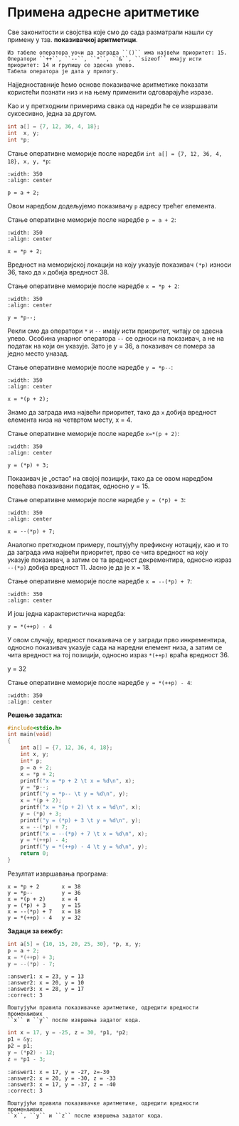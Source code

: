 # Примена адресне аритметике

Све законитости и својства које смо до сада разматрали нашли су примену у
тзв. **показивачкој аритметици**.

```{infonote}
Из табеле оператора уочи да заграда ``()`` има највећи приоритет: 15.
Оператори ``++``, ``--``, ``*``, ``&``, ``sizeof`` имају исти приоритет: 14 и групишу се здесна улево.
Табела оператора је дата у прилогу.
```

Најједноставније ћемо основе показивачке аритметике показати користећи познати
низ и на њему применити одговарајуће изразе.

Као и у претходним примерима свака од наредби ће се извршавати суксесивно, једна
за другом.

```c
int a[] = {7, 12, 36, 4, 18};
int  x, y;
int *p;
```

Стање оперативне меморије после наредби `int a[] = {7, 12, 36, 4, 18}, x, y, *p`:

```{image} images/Slika23.jpg
:width: 350
:align: center
```

``p = a + 2;``

Овом наредбом додељујемо показивачу ``р`` адресу трећег елемента.

Стање оперативне меморије после наредбе `p = a + 2`:

```{image} images/Picture24.png
:width: 350
:align: center
```

``x = *p + 2;``

Вредност на мемориjској локацији на коју указује показивач ``(*р)``
износи 36, тако да ``x`` добија вредност 38.

Стање оперативне меморије после наредбе `x = *p + 2`:

```{image} images/Picture25.png
:width: 350
:align: center
```

``y = *p--;``

Рекли смо да оператори ``*`` и ``--`` имају исти приоритет, читају се здесна
улево. Особина унарног оператора ``--`` се односи на показивач, а не на податак
на који он указује. Зато je y = 36, а показивач се помера за једно место уназад.

Стање оперативне меморије после наредбе `y = *p--`:

```{image} images/Picture26.png
:width: 350
:align: center
```

``x = *(p + 2);``

Знамо да заграда има највећи приоритет, тако да ``x`` добија вредност елемента низа
на четвртом месту, x = 4.

Стање оперативне меморије после наредбе `x=*(p + 2)`:

```{image} images/Picture27.png
:width: 350
:align: center
```

``y = (*p) + 3;``

Показивач је „остао“ на својој позицији, тако да се овом наредбом повећава
показивани податак, односно  y = 15.

Стање оперативне меморије после наредбе `y = (*p) + 3`:

```{image} images/Picture28.png
:width: 350
:align: center
```

``x = --(*p) + 7;``

Аналогно претходном примеру, поштујућу префиксну нотацију, као и то да заграда
има највећи приоритет, прво се чита вредност на коју указује показивач, а
затим се та вредност декрементира, односно израз ``--(*p)`` добија вредност 11.
Јасно је да је x = 18.

Стање оперативне меморије после наредбе `x = --(*p) + 7`:

```{image} images/Picture29.png
:width: 350
:align: center
```

И још једна карактеристична наредба:

``y = *(++p) - 4``

У овом случају, вредност показивача се у загради прво инкрементира, односно показивач
указује сада на наредни елемент низа, а затим се чита вредност на тој позицији, односно
израз ``*(++p)`` враћа вредност 36.

y = 32

Стање оперативне меморије после наредбе `y = *(++p) - 4`:

```{image} images/Picture30.png
:width: 350
:align: center
```

**Решење задатка:**

```c
#include<stdio.h>
int main(void)
{
    int a[] = {7, 12, 36, 4, 18};
    int x, y;
    int* p;
    p = a + 2;
    x = *p + 2;
    printf("x = *p + 2 \t x = %d\n", x);
    y = *p--;
    printf("y = *p-- \t y = %d\n", y);
    x = *(p + 2);
    printf("x = *(p + 2) \t x = %d\n", x);
    y = (*p) + 3;
    printf("y = (*p) + 3 \t y = %d\n", y);
    x = --(*p) + 7;
    printf("x = --(*p) + 7 \t x = %d\n", x);
    y = *(++p) - 4;
    printf("y = *(++p) - 4 \t y = %d\n", y);
    return 0;
}
```

Резултат извршавања програма:

```text
x = *p + 2       x = 38
y = *p--         y = 36
x = *(p + 2)     x = 4
y = (*p) + 3     y = 15
x = --(*p) + 7   x = 18
y = *(++p) - 4   y = 32
```

**Задаци за вежбу:**

```c
int a[5] = {10, 15, 20, 25, 30}, *p, x, y;
p = a + 2;
x = *(++p) + 3;
y = --(*p) - 7;
```

```{mchoice}
:answer1: x = 23, y = 13
:answer2: x = 20, y = 10
:answer3: x = 28, y = 17
:correct: 3

Поштујући правила показивачке аритметике, одредити вредности променљивих
``x`` и ``y`` после извршења задатог кодa.
```

```c
int x = 17, y = -25, z = 30, *p1, *p2;
p1 = &y;
p2 = p1;
y = (*p2) - 12;
z = *p1 - 3;
```

```{mchoice}
:answer1: x = 17, y = -27, z=-30
:answer2: x = 20, y = -30, z = -33
:answer3: x = 17, y = -37, z = -40 
:correct: 3

Поштујући правила показивачке аритметике, одредити вредности променљивих
``x``, ``y`` и ``z`` после извршења задатог кодa.
```
